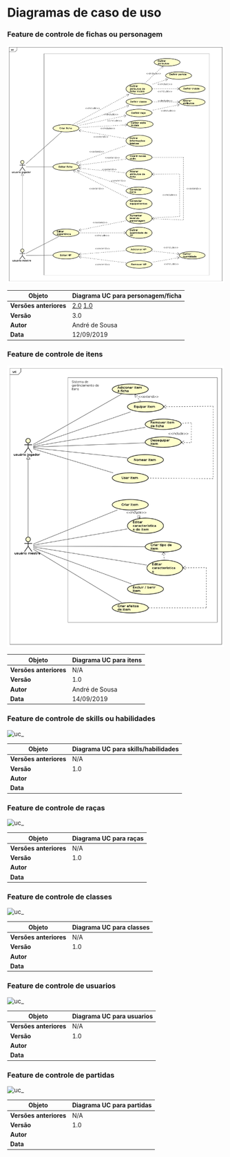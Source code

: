 # Diagramas de caso de uso

### Feature de controle de fichas ou personagem

![uc_fichas_v3](../img/casos-de-uso/UC_fichas_v3.png)

| **Objeto** | **Diagrama UC para personagem/ficha** |
|--|--|
| **Versões anteriores** | [2.0](../img/casos-de-uso/UC_fichas_v2.png) [1.0](../img/casos-de-uso/UC_fichas_v1.png) |
|**Versão**| 3.0 |
| **Autor** | André de Sousa |
| **Data** | 12/09/2019 |


### Feature de controle de itens

![uc_fichas_v3](../img/casos-de-uso/UC_itens_v1.png)

| **Objeto** | **Diagrama UC para itens** |
|--|--|
| **Versões anteriores** | N/A |
|**Versão**| 1.0 |
| **Autor** | André de Sousa |
| **Data** | 14/09/2019 |


### Feature de controle de skills ou habilidades

![uc_]()

| **Objeto** | **Diagrama UC para skills/habilidades** |
|--|--|
| **Versões anteriores** | N/A |
|**Versão**| 1.0 |
| **Autor** |  |
| **Data** |  |


### Feature de controle de raças

![uc_]()

| **Objeto** | **Diagrama UC para raças** |
|--|--|
| **Versões anteriores** | N/A |
|**Versão**| 1.0 |
| **Autor** |  |
| **Data** |  |


### Feature de controle de classes

![uc_]()

| **Objeto** | **Diagrama UC para classes** |
|--|--|
| **Versões anteriores** | N/A |
|**Versão**| 1.0 |
| **Autor** |  |
| **Data** |  |


### Feature de controle de usuarios

![uc_]()

| **Objeto** | **Diagrama UC para usuarios** |
|--|--|
| **Versões anteriores** | N/A |
|**Versão**| 1.0 |
| **Autor** |  |
| **Data** |  |



### Feature de controle de partidas

![uc_]()

| **Objeto** | **Diagrama UC para partidas** |
|--|--|
| **Versões anteriores** | N/A |
|**Versão**| 1.0 |
| **Autor** |  |
| **Data** |  |
